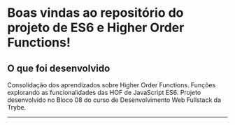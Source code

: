 # Boas vindas ao repositório do projeto de ES6 e Higher Order Functions!

## O que foi desenvolvido

Consolidação dos aprendizados sobre Higher Order Functions.
Funções explorando as funcionalidades das HOF de JavaScript ES6.
Projeto desenvolvido no Bloco 08 do curso de Desenvolvimento Web Fullstack da Trybe.

---
